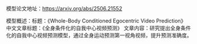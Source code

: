 模型论文地址：https://arxiv.org/abs/2506.21552

模型概述：标题：《Whole-Body Conditioned Egocentric Video Prediction》
中文文章标题：《全身条件化的自我中心视频预测》
文章内容：研究提出全身条件化的自我中心视频预测模型，通过全身运动预测第一视角视频，提升预测准确度。
